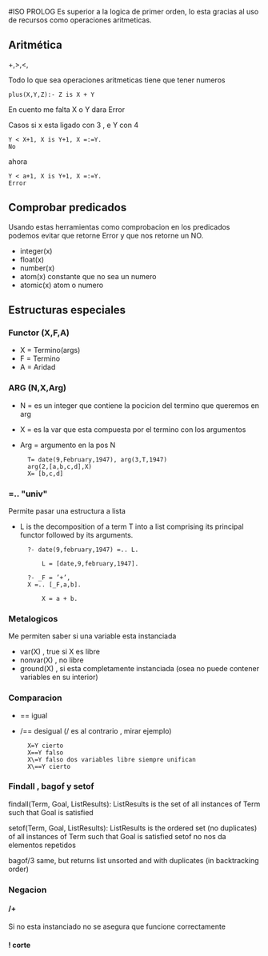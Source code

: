 #ISO PROLOG
Es superior a la logica de primer orden, lo esta gracias al uso de recursos como operaciones aritmeticas. 

## Aritmética 

+,>,<,

Todo lo que sea operaciones aritmeticas tiene que tener numeros 

	plus(X,Y,Z):- Z is X + Y

En cuento me falta X o Y dara Error

Casos 
si x esta ligado con 3 , e Y con 4 

	Y < X+1, X is Y+1, X =:=Y. 
 	No 
 	
ahora
 
	Y < a+1, X is Y+1, X =:=Y. 
	Error

## Comprobar predicados 
Usando estas herramientas como comprobacion en los predicados podemos evitar que retorne Error y que nos retorne un NO.

* integer(x)
* float(x)
* number(x)
* atom(x) 	constante que no sea un numero
* atomic(x) 	atom o numero 

## Estructuras especiales 

### Functor (X,F,A)

* X = Termino(args)
* F = Termino
* A = Aridad

### ARG (N,X,Arg)

* N = es un integer que contiene la pocicion del termino que queremos en arg
* X = es la var que esta compuesta por el termino con los argumentos 
* Arg = argumento en la pos N

		T= date(9,February,1947), arg(3,T,1947)
		arg(2,[a,b,c,d],X) 
		X= [b,c,d] 

### =..    "univ"
Permite pasar una estructura a lista

* L is the decomposition of a term T into a list comprising its principal functor followed by its arguments.

		?- date(9,february,1947) =.. L.
		
			L = [date,9,february,1947].
			
		?- _F = ’+’, 
		X =.. [_F,a,b].
		
			X = a + b.
		


### Metalogicos

Me permiten saber si una variable esta instanciada 

* var(X) , true si X es libre
* nonvar(X) , no libre
* ground(X) , si esta completamente instanciada (osea no puede contener variables en su interior)

### Comparacion 

* == igual
* /== desigual (/ es al contrario , mirar ejemplo)

		X=Y cierto
		X==Y falso
		X\=Y falso dos variables libre siempre unifican
		X\==Y cierto


### Findall , bagof y setof

findall(Term, Goal, ListResults): ListResults is the set of all instances of
Term such that Goal is satisfied

setof(Term, Goal, ListResults): ListResults is the ordered set (no
duplicates) of all instances of Term such that Goal is satisfied
setof no nos da elementos repetidos 

bagof/3 same, but returns list unsorted and with duplicates (in backtracking
order)


### Negacion 
#### /+ 
Si no esta instanciado no se asegura que funcione correctamente 

#### ! corte
